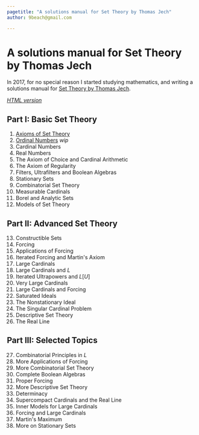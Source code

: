 ```yaml
---
pagetitle: "A solutions manual for Set Theory by Thomas Jech"
author: 9beach@gmail.com

---
```


# A solutions manual for Set Theory by Thomas Jech
In 2017, for no special reason I started studying mathematics, and writing
a solutions manual for
[Set Theory by Thomas Jech](https://www.amazon.com/Set-Theory-Thomas-Jech/dp/3540440852).

_[HTML version](https://rawgit.com/9beach/jech-set-theory-solutions/master/README.html)_

## Part I: Basic Set Theory
1. [Axioms of Set Theory](chap-01.md)
2. [Ordinal Numbers](chap-02.md) _wip_
3. Cardinal Numbers
4. Real Numbers
5. The Axiom of Choice and Cardinal Arithmetic
6. The Axiom of Regularity
7. Filters, Ultrafilters and Boolean Algebras
8. Stationary Sets
9. Combinatorial Set Theory
10. Measurable Cardinals
11. Borel and Analytic Sets
12. Models of Set Theory

## Part II: Advanced Set Theory
13. Constructible Sets
14. Forcing
15. Applications of Forcing
16. Iterated Forcing and Martin's Axiom
17. Large Cardinals
18. Large Cardinals and $L$
19. Iterated Ultrapowers and $L[U]$
20. Very Large Cardinals
21. Large Cardinals and Forcing
22. Saturated Ideals
23. The Nonstationary Ideal
24. The Singular Cardinal Problem
25. Descriptive Set Theory
26. The Real Line

## Part III: Selected Topics
27. Combinatorial Principles in $L$
28. More Applications of Forcing
29. More Combinatorial Set Theory
30. Complete Boolean Algebras
31. Proper Forcing
32. More Descriptive Set Theory
33. Determinacy
34. Supercompact Cardinals and the Real Line
35. Inner Models for Large Cardinals
36. Forcing and Large Cardinals
37. Martin's Maximum
38. More on Stationary Sets
